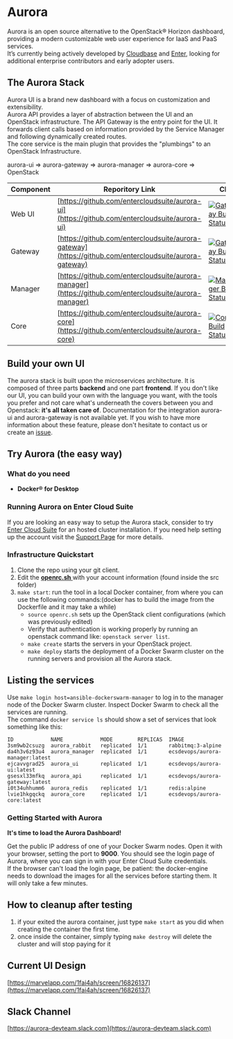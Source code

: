 # Aurora

Aurora is an open source alternative to the OpenStack® Horizon dashboard, providing a modern customizable web user experience for IaaS and PaaS services.  
It’s currently being actively developed by [Cloudbase](http://www.cloudbase.it) and [Enter](http://www.entercloudsuite.com), looking for additional enterprise contributors and early adopter users.

## The Aurora Stack

Aurora UI is a brand new dashboard with a focus on customization and extensibility.  
Aurora API provides a layer of abstraction between the UI and an OpenStack infrastructure. The API Gateway is the entry point for the UI. It forwards client calls based on information provided by the Service Manager and following dynamically created routes.  
The core service is the main plugin that provides the "plumbings" to an OpenStack Infrastructure.  

aurora-ui => aurora-gateway => aurora-manager => aurora-core => OpenStack

| Component | Reporitory Link | CI |
| -- | -- | --|
| Web UI | [https://github.com/entercloudsuite/aurora-ui](https://github.com/entercloudsuite/aurora-ui) |[![Gateway Build Status](http://185.48.34.80/api/badges/entercloudsuite/aurora-ui/status.svg)](http://185.48.34.80/entercloudsuite/aurora-ui) |
| Gateway | [https://github.com/entercloudsuite/aurora-gateway](https://github.com/entercloudsuite/aurora-gateway) |[![Gateway Build Status](http://185.48.34.80/api/badges/entercloudsuite/aurora-gateway/status.svg)](http://185.48.34.80/entercloudsuite/aurora-gateway) |
| Manager  | [https://github.com/entercloudsuite/aurora-manager](https://github.com/entercloudsuite/aurora-manager) |[![Manager Build Status](http://185.48.34.80/api/badges/entercloudsuite/aurora-manager/status.svg)](http://185.48.34.80/entercloudsuite/aurora-manager) |
| Core | [https://github.com/entercloudsuite/aurora-core](https://github.com/entercloudsuite/aurora-core) |[![Core Build Status](http://185.48.34.80/api/badges/entercloudsuite/aurora-core/status.svg)](http://185.48.34.80/entercloudsuite/aurora-core) |


## Build your own UI

The aurora stack is built upon the microservices architecture. It is composed of three parts **backend** and one part **frontend**. 
If you don't like our UI, you can build your own with the language you want, with the tools you prefer and not care what's underneath the covers between you and Openstack: **it's all taken care of**.
Documentation for the integration aurora-ui and aurora-gateway is not available yet. If you wish to have more information about these feature, please don't hesitate to contact us or create an [issue](https://github.com/entercloudsuite/aurora/issues).

## Try Aurora (the easy way)


### What do you need
- **Docker® for Desktop**

### Running Aurora on Enter Cloud Suite

If you are looking an easy way to setup the Aurora stack, consider to try [Enter Cloud Suite](http://www.entercloudsuite.com) for an hosted cluster installation.
If you need help setting up the account visit the [Support Page](https://www.entercloudsuite.com/en/contact-us/) for more details.

### Infrastructure Quickstart 

1. Clone the repo using your git client.  
2. Edit the [ **openrc.sh** ](/src/openrc.sh) with your account information (found inside the src folder)
3. `make start`: run the tool in a local Docker container, from where you can use the following commands:(docker has to build the image from the Dockerfile and it may take a while)  
    - `source openrc.sh` sets up the OpenStack client configurations (which was previously edited)
    - Verify that authentication is working properly by running an openstack command like: `openstack server list`.
    - `make create` starts the servers in your OpenStack project. 
    - `make deploy` starts the deployment of a Docker Swarm cluster on the running servers and provision all the Aurora stack.

## Listing the services

Use  `make login host=ansible-dockerswarm-manager` to log in to the manager node of the Docker Swarm cluster.
Inspect Docker Swarm to check all the services are running.  
The command `docker service ls` should show a set of services that look something like this:   

```
ID            NAME            MODE        REPLICAS  IMAGE
3sm9wb2csuzg  aurora_rabbit   replicated  1/1       rabbitmq:3-alpine
da4h3v6z93u4  aurora_manager  replicated  1/1       ecsdevops/aurora-manager:latest
ejcavvgrad25  aurora_ui       replicated  1/1       ecsdevops/aurora-ui:latest
gsesxl33mfkq  aurora_api      replicated  1/1       ecsdevops/aurora-gateway:latest
i0t34uhhumm6  aurora_redis    replicated  1/1       redis:alpine
lvie1hkgqckq  aurora_core     replicated  1/1       ecsdevops/aurora-core:latest
```

### Getting Started with Aurora

**It's time to load the Aurora Dashboard!**

Get the public IP address of one of your Docker Swarm nodes.
Open it with your browser, setting the port to **9000**. You should see the login page of Aurora, where you can sign in with your Enter Cloud Suite credentials.  
If the browser can't load the login page, be patient: the docker-engine needs to download the images for all the services before starting them. It will only take a few minutes. 

## How to cleanup after testing
1. if your exited the aurora container, just type `make start` as you did when creating the container the first time.
2. once inside the container, simply typing `make destroy` will delete the cluster and will stop paying for it

## Current UI Design
[https://marvelapp.com/1fai4ah/screen/16826137](https://marvelapp.com/1fai4ah/screen/16826137)

## Slack Channel
[https://aurora-devteam.slack.com](https://aurora-devteam.slack.com)